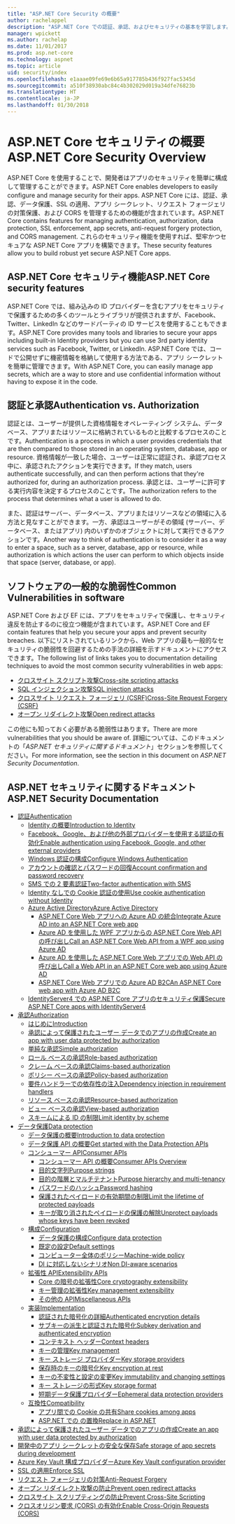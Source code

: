 ```yaml
---
title: "ASP.NET Core Security の概要"
author: rachelappel
description: "ASP.NET Core での認証、承認、およびセキュリティの基本を学習します。"
manager: wpickett
ms.author: rachelap
ms.date: 11/01/2017
ms.prod: asp.net-core
ms.technology: aspnet
ms.topic: article
uid: security/index
ms.openlocfilehash: e1aaae09fe69e6b65a917785b436f927fac5345d
ms.sourcegitcommit: a510f38930abc84c4b302029d019a34dfe76823b
ms.translationtype: HT
ms.contentlocale: ja-JP
ms.lasthandoff: 01/30/2018
---
```

# <a name="aspnet-core-security-overview"></a><span data-ttu-id="95156-103">ASP.NET Core セキュリティの概要</span><span class="sxs-lookup"><span data-stu-id="95156-103">ASP.NET Core Security Overview</span></span>

<span data-ttu-id="95156-104">ASP.NET Core を使用することで、開発者はアプリのセキュリティを簡単に構成して管理することができます。</span><span class="sxs-lookup"><span data-stu-id="95156-104">ASP.NET Core enables developers to easily configure and manage security for their apps.</span></span> <span data-ttu-id="95156-105">ASP.NET Core には、認証、承認、データ保護、SSL の適用、アプリ シークレット、リクエスト フォージェリの対策保護、および CORS を管理するための機能が含まれています。</span><span class="sxs-lookup"><span data-stu-id="95156-105">ASP.NET Core contains features for managing authentication, authorization, data protection, SSL enforcement, app secrets, anti-request forgery protection, and CORS management.</span></span> <span data-ttu-id="95156-106">これらのセキュリティ機能を使用すれば、堅牢かつセキュアな ASP.NET Core アプリを構築できます。</span><span class="sxs-lookup"><span data-stu-id="95156-106">These security features allow you to build robust yet secure ASP.NET Core apps.</span></span> 

## <a name="aspnet-core-security-features"></a><span data-ttu-id="95156-107">ASP.NET Core セキュリティ機能</span><span class="sxs-lookup"><span data-stu-id="95156-107">ASP.NET Core security features</span></span>

<span data-ttu-id="95156-108">ASP.NET Core では、組み込みの ID プロバイダーを含むアプリをセキュリティで保護するための多くのツールとライブラリが提供されますが、Facebook、Twitter、LinkedIn などのサードパーティの ID サービスを使用することもできます。</span><span class="sxs-lookup"><span data-stu-id="95156-108">ASP.NET Core provides many tools and libraries to secure your apps including built-in Identity providers but you can use 3rd party identity services such as Facebook, Twitter, or LinkedIn.</span></span> <span data-ttu-id="95156-109">ASP.NET Core では、コードで公開せずに機密情報を格納して使用する方法である、アプリ シークレットを簡単に管理できます。</span><span class="sxs-lookup"><span data-stu-id="95156-109">With ASP.NET Core, you can easily manage app secrets, which are a way to store and use confidential information without having to expose it in the code.</span></span> 

## <a name="authentication-vs-authorization"></a><span data-ttu-id="95156-110">認証と承認</span><span class="sxs-lookup"><span data-stu-id="95156-110">Authentication vs. Authorization</span></span>

<span data-ttu-id="95156-111">認証とは、ユーザーが提供した資格情報をオペレーティング システム、データベース、アプリまたはリソースに格納されているものと比較するプロセスのことです。</span><span class="sxs-lookup"><span data-stu-id="95156-111">Authentication is a process in which a user provides credentials that are then compared to those stored in an operating system, database, app or resource.</span></span> <span data-ttu-id="95156-112">資格情報が一致した場合、ユーザーは正常に認証され、承認プロセス中に、承認されたアクションを実行できます。</span><span class="sxs-lookup"><span data-stu-id="95156-112">If they match, users authenticate successfully, and can then perform actions that they're authorized for, during an authorization process.</span></span> <span data-ttu-id="95156-113">承認とは、ユーザーに許可する実行内容を決定するプロセスのことです。</span><span class="sxs-lookup"><span data-stu-id="95156-113">The authorization refers to the process that determines what a user is allowed to do.</span></span> 

<span data-ttu-id="95156-114">また、認証はサーバー、データベース、アプリまたはリソースなどの領域に入る方法と見なすことができます。一方、承認はユーザーがその領域 (サーバー、データベース、またはアプリ) 内のいずかのオブジェクトに対して実行できるアクションです。</span><span class="sxs-lookup"><span data-stu-id="95156-114">Another way to think of authentication is to consider it as a way to enter a space, such as a server, database, app or resource, while authorization is which actions the user can perform to which objects inside that space (server, database, or app).</span></span>

## <a name="common-vulnerabilities-in-software"></a><span data-ttu-id="95156-115">ソフトウェアの一般的な脆弱性</span><span class="sxs-lookup"><span data-stu-id="95156-115">Common Vulnerabilities in software</span></span>

<span data-ttu-id="95156-116">ASP.NET Core および EF には、アプリをセキュリティで保護し、セキュリティ違反を防止するのに役立つ機能が含まれています。</span><span class="sxs-lookup"><span data-stu-id="95156-116">ASP.NET Core and EF contain features that help you secure your apps and prevent security breaches.</span></span> <span data-ttu-id="95156-117">以下にリストされているリンクから、Web アプリの最も一般的なセキュリティの脆弱性を回避するための手法の詳細を示すドキュメントにアクセスできます。</span><span class="sxs-lookup"><span data-stu-id="95156-117">The following list of links takes you to documentation detailing techniques to avoid the most common security vulnerabilities in web apps:</span></span>

* [<span data-ttu-id="95156-118">クロスサイト スクリプト攻撃</span><span class="sxs-lookup"><span data-stu-id="95156-118">Cross-site scripting attacks</span></span>](https://docs.microsoft.com/aspnet/core/security/cross-site-scripting)
* [<span data-ttu-id="95156-119">SQL インジェクション攻撃</span><span class="sxs-lookup"><span data-stu-id="95156-119">SQL injection attacks</span></span>](https://docs.microsoft.com/ef/core/querying/raw-sql)
* [<span data-ttu-id="95156-120">クロスサイト リクエスト フォージェリ (CSRF)</span><span class="sxs-lookup"><span data-stu-id="95156-120">Cross-Site Request Forgery (CSRF)</span></span>](https://docs.microsoft.com/aspnet/core/security/anti-request-forgery)
* [<span data-ttu-id="95156-121">オープン リダイレクト攻撃</span><span class="sxs-lookup"><span data-stu-id="95156-121">Open redirect attacks</span></span>](https://docs.microsoft.com/aspnet/core/security/preventing-open-redirects)

<span data-ttu-id="95156-122">この他にも知っておく必要がある脆弱性はあります。</span><span class="sxs-lookup"><span data-stu-id="95156-122">There are more vulnerabilities that you should be aware of.</span></span> <span data-ttu-id="95156-123">詳細については、このドキュメントの「*ASP.NET セキュリティに関するドキュメント*」セクションを参照してください。</span><span class="sxs-lookup"><span data-stu-id="95156-123">For more information, see the section in this document on *ASP.NET Security Documentation*.</span></span> 

## <a name="aspnet-security-documentation"></a><span data-ttu-id="95156-124">ASP.NET セキュリティに関するドキュメント</span><span class="sxs-lookup"><span data-stu-id="95156-124">ASP.NET Security Documentation</span></span>

*   [<span data-ttu-id="95156-125">認証</span><span class="sxs-lookup"><span data-stu-id="95156-125">Authentication</span></span>](authentication/index.md)
    *   [<span data-ttu-id="95156-126">Identity の概要</span><span class="sxs-lookup"><span data-stu-id="95156-126">Introduction to Identity</span></span>](authentication/identity.md)
    *   [<span data-ttu-id="95156-127">Facebook、Google、および他の外部プロバイダーを使用する認証の有効化</span><span class="sxs-lookup"><span data-stu-id="95156-127">Enable authentication using Facebook, Google, and other external providers</span></span>](authentication/social/index.md)
    * [<span data-ttu-id="95156-128">Windows 認証の構成</span><span class="sxs-lookup"><span data-stu-id="95156-128">Configure Windows Authentication</span></span>](authentication/windowsauth.md)
    *   [<span data-ttu-id="95156-129">アカウントの確認とパスワードの回復</span><span class="sxs-lookup"><span data-stu-id="95156-129">Account confirmation and password recovery</span></span>](authentication/accconfirm.md)
    *   [<span data-ttu-id="95156-130">SMS での 2 要素認証</span><span class="sxs-lookup"><span data-stu-id="95156-130">Two-factor authentication with SMS</span></span>](authentication/2fa.md) 
    *   [<span data-ttu-id="95156-131">Identity なしでの Cookie 認証の使用</span><span class="sxs-lookup"><span data-stu-id="95156-131">Use cookie authentication without Identity</span></span>](authentication/cookie.md)
    *   [<span data-ttu-id="95156-132">Azure Active Directory</span><span class="sxs-lookup"><span data-stu-id="95156-132">Azure Active Directory</span></span>](authentication/azure-active-directory/index.md)
        *   [<span data-ttu-id="95156-133">ASP.NET Core Web アプリへの Azure AD の統合</span><span class="sxs-lookup"><span data-stu-id="95156-133">Integrate Azure AD into an ASP.NET Core web app</span></span>](https://azure.microsoft.com/documentation/samples/active-directory-dotnet-webapp-openidconnect-aspnetcore/)
        *   [<span data-ttu-id="95156-134">Azure AD を使用した WPF アプリからの ASP.NET Core Web API の呼び出し</span><span class="sxs-lookup"><span data-stu-id="95156-134">Call an ASP.NET Core Web API from a WPF app using Azure AD</span></span>](https://azure.microsoft.com/documentation/samples/active-directory-dotnet-native-aspnetcore/)
        *   [<span data-ttu-id="95156-135">Azure AD を使用した ASP.NET Core Web アプリでの Web API の呼び出し</span><span class="sxs-lookup"><span data-stu-id="95156-135">Call a Web API in an ASP.NET Core web app using Azure AD</span></span>](https://azure.microsoft.com/documentation/samples/active-directory-dotnet-webapp-webapi-openidconnect-aspnetcore/)
        *   [<span data-ttu-id="95156-136">ASP.NET Core Web アプリでの Azure AD B2C</span><span class="sxs-lookup"><span data-stu-id="95156-136">An ASP.NET Core web app with Azure AD B2C</span></span>](https://azure.microsoft.com/resources/samples/active-directory-b2c-dotnetcore-webapp/)
    *   [<span data-ttu-id="95156-137">IdentityServer4 での ASP.NET Core アプリのセキュリティ保護</span><span class="sxs-lookup"><span data-stu-id="95156-137">Secure ASP.NET Core apps with IdentityServer4</span></span>](https://identityserver4.readthedocs.io)
*   [<span data-ttu-id="95156-138">承認</span><span class="sxs-lookup"><span data-stu-id="95156-138">Authorization</span></span>](authorization/index.md)
    *   [<span data-ttu-id="95156-139">はじめに</span><span class="sxs-lookup"><span data-stu-id="95156-139">Introduction</span></span>](authorization/introduction.md)
    *   [<span data-ttu-id="95156-140">承認によって保護されたユーザー データでのアプリの作成</span><span class="sxs-lookup"><span data-stu-id="95156-140">Create an app with user data protected by authorization</span></span>](xref:security/authorization/secure-data)
    *   [<span data-ttu-id="95156-141">単純な承認</span><span class="sxs-lookup"><span data-stu-id="95156-141">Simple authorization</span></span>](authorization/simple.md)
    *   [<span data-ttu-id="95156-142">ロール ベースの承認</span><span class="sxs-lookup"><span data-stu-id="95156-142">Role-based authorization</span></span>](authorization/roles.md)
    *   [<span data-ttu-id="95156-143">クレーム ベースの承認</span><span class="sxs-lookup"><span data-stu-id="95156-143">Claims-based authorization</span></span>](authorization/claims.md)
    *   [<span data-ttu-id="95156-144">ポリシー ベースの承認</span><span class="sxs-lookup"><span data-stu-id="95156-144">Policy-based authorization</span></span>](authorization/policies.md)
    *   [<span data-ttu-id="95156-145">要件ハンドラーでの依存性の注入</span><span class="sxs-lookup"><span data-stu-id="95156-145">Dependency injection in requirement handlers</span></span>](authorization/dependencyinjection.md)
    *   [<span data-ttu-id="95156-146">リソース ベースの承認</span><span class="sxs-lookup"><span data-stu-id="95156-146">Resource-based authorization</span></span>](authorization/resourcebased.md)
    *   [<span data-ttu-id="95156-147">ビュー ベースの承認</span><span class="sxs-lookup"><span data-stu-id="95156-147">View-based authorization</span></span>](authorization/views.md)
    *   [<span data-ttu-id="95156-148">スキームによる ID の制限</span><span class="sxs-lookup"><span data-stu-id="95156-148">Limit identity by scheme</span></span>](authorization/limitingidentitybyscheme.md)
*   [<span data-ttu-id="95156-149">データ保護</span><span class="sxs-lookup"><span data-stu-id="95156-149">Data protection</span></span>](data-protection/index.md)
    *   [<span data-ttu-id="95156-150">データ保護の概要</span><span class="sxs-lookup"><span data-stu-id="95156-150">Introduction to data protection</span></span>](data-protection/introduction.md)
    *   [<span data-ttu-id="95156-151">データ保護 API の概要</span><span class="sxs-lookup"><span data-stu-id="95156-151">Get started with the Data Protection APIs</span></span>](data-protection/using-data-protection.md)
    *   [<span data-ttu-id="95156-152">コンシューマー API</span><span class="sxs-lookup"><span data-stu-id="95156-152">Consumer APIs</span></span>](data-protection/consumer-apis/index.md)
        *   [<span data-ttu-id="95156-153">コンシューマー API の概要</span><span class="sxs-lookup"><span data-stu-id="95156-153">Consumer APIs Overview</span></span>](data-protection/consumer-apis/overview.md)
        *   [<span data-ttu-id="95156-154">目的文字列</span><span class="sxs-lookup"><span data-stu-id="95156-154">Purpose strings</span></span>](data-protection/consumer-apis/purpose-strings.md)
        *   [<span data-ttu-id="95156-155">目的の階層とマルチテナント</span><span class="sxs-lookup"><span data-stu-id="95156-155">Purpose hierarchy and multi-tenancy</span></span>](data-protection/consumer-apis/purpose-strings-multitenancy.md)
        *   [<span data-ttu-id="95156-156">パスワードのハッシュ</span><span class="sxs-lookup"><span data-stu-id="95156-156">Password hashing</span></span>](data-protection/consumer-apis/password-hashing.md)
        *   [<span data-ttu-id="95156-157">保護されたペイロードの有効期間の制限</span><span class="sxs-lookup"><span data-stu-id="95156-157">Limit the lifetime of protected payloads</span></span>](data-protection/consumer-apis/limited-lifetime-payloads.md)
        *   [<span data-ttu-id="95156-158">キーが取り消されたペイロードの保護の解除</span><span class="sxs-lookup"><span data-stu-id="95156-158">Unprotect payloads whose keys have been revoked</span></span>](data-protection/consumer-apis/dangerous-unprotect.md)
    *   [<span data-ttu-id="95156-159">構成</span><span class="sxs-lookup"><span data-stu-id="95156-159">Configuration</span></span>](data-protection/configuration/index.md)
        *   [<span data-ttu-id="95156-160">データ保護の構成</span><span class="sxs-lookup"><span data-stu-id="95156-160">Configure data protection</span></span>](data-protection/configuration/overview.md)
        *   [<span data-ttu-id="95156-161">既定の設定</span><span class="sxs-lookup"><span data-stu-id="95156-161">Default settings</span></span>](data-protection/configuration/default-settings.md)
        *   [<span data-ttu-id="95156-162">コンピューター全体のポリシー</span><span class="sxs-lookup"><span data-stu-id="95156-162">Machine-wide policy</span></span>](data-protection/configuration/machine-wide-policy.md)
        *   [<span data-ttu-id="95156-163">DI に対応しないシナリオ</span><span class="sxs-lookup"><span data-stu-id="95156-163">Non DI-aware scenarios</span></span>](data-protection/configuration/non-di-scenarios.md)
    *   [<span data-ttu-id="95156-164">拡張性 API</span><span class="sxs-lookup"><span data-stu-id="95156-164">Extensibility APIs</span></span>](data-protection/extensibility/index.md)
        *   [<span data-ttu-id="95156-165">Core の暗号の拡張性</span><span class="sxs-lookup"><span data-stu-id="95156-165">Core cryptography extensibility</span></span>](data-protection/extensibility/core-crypto.md)
        *   [<span data-ttu-id="95156-166">キー管理の拡張性</span><span class="sxs-lookup"><span data-stu-id="95156-166">Key management extensibility</span></span>](data-protection/extensibility/key-management.md)
        *   [<span data-ttu-id="95156-167">その他の API</span><span class="sxs-lookup"><span data-stu-id="95156-167">Miscellaneous APIs</span></span>](data-protection/extensibility/misc-apis.md)
    *   [<span data-ttu-id="95156-168">実装</span><span class="sxs-lookup"><span data-stu-id="95156-168">Implementation</span></span>](data-protection/implementation/index.md)
        *   [<span data-ttu-id="95156-169">認証された暗号化の詳細</span><span class="sxs-lookup"><span data-stu-id="95156-169">Authenticated encryption details</span></span>](data-protection/implementation/authenticated-encryption-details.md)
        *   [<span data-ttu-id="95156-170">サブキーの派生と認証された暗号化</span><span class="sxs-lookup"><span data-stu-id="95156-170">Subkey derivation and authenticated encryption</span></span>](data-protection/implementation/subkeyderivation.md)
        *   [<span data-ttu-id="95156-171">コンテキスト ヘッダー</span><span class="sxs-lookup"><span data-stu-id="95156-171">Context headers</span></span>](data-protection/implementation/context-headers.md)
        *   [<span data-ttu-id="95156-172">キーの管理</span><span class="sxs-lookup"><span data-stu-id="95156-172">Key management</span></span>](data-protection/implementation/key-management.md)
        *   [<span data-ttu-id="95156-173">キー ストレージ プロバイダー</span><span class="sxs-lookup"><span data-stu-id="95156-173">Key storage providers</span></span>](data-protection/implementation/key-storage-providers.md)
        *   [<span data-ttu-id="95156-174">保存時のキーの暗号化</span><span class="sxs-lookup"><span data-stu-id="95156-174">Key encryption at rest</span></span>](data-protection/implementation/key-encryption-at-rest.md)
        *   [<span data-ttu-id="95156-175">キーの不変性と設定の変更</span><span class="sxs-lookup"><span data-stu-id="95156-175">Key immutability and changing settings</span></span>](data-protection/implementation/key-immutability.md)
        *   [<span data-ttu-id="95156-176">キー ストレージの形式</span><span class="sxs-lookup"><span data-stu-id="95156-176">Key storage format</span></span>](data-protection/implementation/key-storage-format.md)
        *   [<span data-ttu-id="95156-177">短期データ保護プロバイダー</span><span class="sxs-lookup"><span data-stu-id="95156-177">Ephemeral data protection providers</span></span>](data-protection/implementation/key-storage-ephemeral.md)
    *   [<span data-ttu-id="95156-178">互換性</span><span class="sxs-lookup"><span data-stu-id="95156-178">Compatibility</span></span>](data-protection/compatibility/index.md)
        *   [<span data-ttu-id="95156-179">アプリ間での Cookie の共有</span><span class="sxs-lookup"><span data-stu-id="95156-179">Share cookies among apps</span></span>](data-protection/compatibility/cookie-sharing.md)
        *   [<span data-ttu-id="95156-180">ASP.NET での <machineKey> の置換</span><span class="sxs-lookup"><span data-stu-id="95156-180">Replace <machineKey> in ASP.NET</span></span>](data-protection/compatibility/replacing-machinekey.md)
*   [<span data-ttu-id="95156-181">承認によって保護されたユーザー データでのアプリの作成</span><span class="sxs-lookup"><span data-stu-id="95156-181">Create an app with user data protected by authorization</span></span>](xref:security/authorization/secure-data)
*   [<span data-ttu-id="95156-182">開発中のアプリ シークレットの安全な保存</span><span class="sxs-lookup"><span data-stu-id="95156-182">Safe storage of app secrets during development</span></span>](app-secrets.md)
*   [<span data-ttu-id="95156-183">Azure Key Vault 構成プロバイダー</span><span class="sxs-lookup"><span data-stu-id="95156-183">Azure Key Vault configuration provider</span></span>](key-vault-configuration.md)
*   [<span data-ttu-id="95156-184">SSL の適用</span><span class="sxs-lookup"><span data-stu-id="95156-184">Enforce SSL</span></span>](enforcing-ssl.md)
*   [<span data-ttu-id="95156-185">リクエスト フォージェリの対策</span><span class="sxs-lookup"><span data-stu-id="95156-185">Anti-Request Forgery</span></span>](anti-request-forgery.md)
*   [<span data-ttu-id="95156-186">オープン リダイレクト攻撃の防止</span><span class="sxs-lookup"><span data-stu-id="95156-186">Prevent open redirect attacks</span></span>](preventing-open-redirects.md)
*   [<span data-ttu-id="95156-187">クロスサイト スクリプティングの防止</span><span class="sxs-lookup"><span data-stu-id="95156-187">Prevent Cross-Site Scripting</span></span>](cross-site-scripting.md)
*   [<span data-ttu-id="95156-188">クロスオリジン要求 (CORS) の有効化</span><span class="sxs-lookup"><span data-stu-id="95156-188">Enable Cross-Origin Requests (CORS)</span></span>](cors.md)
